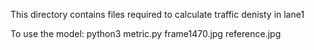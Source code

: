 This directory contains files required to calculate traffic denisty in lane1

To use the model:
python3 metric.py frame1470.jpg reference.jpg
